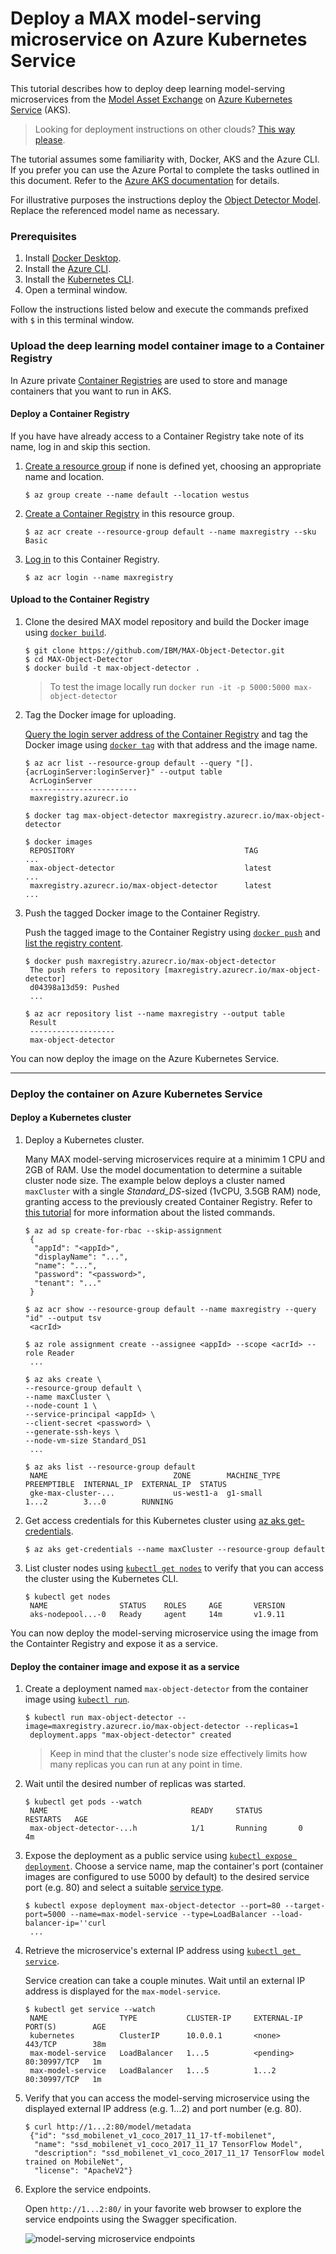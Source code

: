 # Deploy a MAX model-serving microservice on Azure Kubernetes Service

This tutorial describes how to deploy deep learning model-serving microservices from the [Model Asset Exchange](https://developer.ibm.com/exchanges/models/) on [Azure Kubernetes Service](https://azure.microsoft.com/en-us/services/kubernetes-service/) (AKS).

> Looking for deployment instructions on other clouds? [This way please](/README.md).

The tutorial assumes some familiarity with, Docker, AKS and the Azure CLI. If you prefer you can use the Azure Portal to complete the tasks outlined in this document. Refer to the [Azure AKS documentation](https://docs.microsoft.com/en-us/azure/aks/) for details.

For illustrative purposes the instructions deploy the [Object Detector Model](https://developer.ibm.com/exchanges/models/all/max-object-detector/). Replace the referenced model name as necessary.

### Prerequisites

1. Install [Docker Desktop](https://www.docker.com/products/docker-desktop).
2. Install the [Azure CLI](https://docs.microsoft.com/en-us/cli/azure/?view=azure-cli-latest).
3. Install the [Kubernetes CLI](https://docs.microsoft.com/en-us/cli/azure/aks?view=azure-cli-latest#az-aks-install-cli).
4. Open a terminal window.

Follow the instructions listed below and execute the commands prefixed with `$` in this terminal window. 

### Upload the deep learning model container image to a Container Registry

In Azure private [Container Registries](https://docs.microsoft.com/en-us/azure/container-registry/) are used to store and manage containers that you want to run in AKS.

#### Deploy a Container Registry

If you have have already access to a Container Registry take note of its name, log in and skip this section.

1. [Create a resource group](https://docs.microsoft.com/en-us/cli/azure/group?view=azure-cli-latest#az-group-create) if none is defined yet, choosing an appropriate name and location.

   ```
   $ az group create --name default --location westus
   ```

2. [Create a Container Registry](https://docs.microsoft.com/en-us/cli/azure/acr?view=azure-cli-latest#az-acr-create) in this resource group.

   ```
   $ az acr create --resource-group default --name maxregistry --sku Basic
   ```

3. [Log in](https://docs.microsoft.com/en-us/cli/azure/acr?view=azure-cli-latest#az-acr-login) to this Container Registry.

   ```
   $ az acr login --name maxregistry
   ```

#### Upload to the Container Registry 

1. Clone the desired MAX model repository and build the Docker image using [`docker build`](https://docs.docker.com/engine/reference/commandline/build/). 

    ```
    $ git clone https://github.com/IBM/MAX-Object-Detector.git
    $ cd MAX-Object-Detector
    $ docker build -t max-object-detector .
    ```
    > To test the image locally run `docker run -it -p 5000:5000 max-object-detector`

2. Tag the Docker image for uploading.

   [Query the login server address of the Container Registry](https://docs.microsoft.com/en-us/cli/azure/acr?view=azure-cli-latest#az-acr-list) and tag the Docker image using [`docker tag`](https://docs.docker.com/engine/reference/commandline/tag/) with that address and the image name.
 
   ```
   $ az acr list --resource-group default --query "[].{acrLoginServer:loginServer}" --output table
    AcrLoginServer
    ------------------------
    maxregistry.azurecr.io

   $ docker tag max-object-detector maxregistry.azurecr.io/max-object-detector

   $ docker images
    REPOSITORY                                      TAG                 ...    
    max-object-detector                             latest              ...    
    maxregistry.azurecr.io/max-object-detector      latest              ...
   ```

3. Push the tagged Docker image to the Container Registry.

   Push the tagged image to the Container Registry using [`docker push`](https://docs.docker.com/engine/reference/commandline/push/) and [list the registry content](https://docs.microsoft.com/en-us/cli/azure/acr/repository?view=azure-cli-latest#az-acr-repository-list).
 
   ```
   $ docker push maxregistry.azurecr.io/max-object-detector
    The push refers to repository [maxregistry.azurecr.io/max-object-detector]
    d04398a13d59: Pushed 
    ...

   $ az acr repository list --name maxregistry --output table
    Result
    -------------------
    max-object-detector
   ```

You can now deploy the image on the Azure Kubernetes Service.

---
### Deploy the container on Azure Kubernetes Service


#### Deploy a Kubernetes cluster

1. Deploy a Kubernetes cluster. 

   Many MAX model-serving microservices require at a minimim 1 CPU and 2GB of RAM. Use the model documentation to determine a suitable cluster node size.
   The example below deploys a cluster named `maxCluster` with a single _Standard_DS_-sized (1vCPU, 3.5GB RAM) node, granting access to the previously created Container Registry. Refer to [this tutorial](https://docs.microsoft.com/en-us/azure/aks/tutorial-kubernetes-deploy-cluster) for more information about the listed commands. 

    ```
    $ az ad sp create-for-rbac --skip-assignment
     {
      "appId": "<appId>",
      "displayName": "...",
      "name": "...",
      "password": "<password>",
      "tenant": "..."
     }

    $ az acr show --resource-group default --name maxregistry --query "id" --output tsv
     <acrId>

    $ az role assignment create --assignee <appId> --scope <acrId> --role Reader
     ...

    $ az aks create \
    --resource-group default \
    --name maxCluster \
    --node-count 1 \
    --service-principal <appId> \
    --client-secret <password> \
    --generate-ssh-keys \
    --node-vm-size Standard_DS1
     ...

    $ az aks list --resource-group default
     NAME                            ZONE        MACHINE_TYPE  PREEMPTIBLE  INTERNAL_IP  EXTERNAL_IP  STATUS
     gke-max-cluster-...             us-west1-a  g1-small                   1...2        3...0        RUNNING
    ```

2. Get access credentials for this Kubernetes cluster using [az aks get-credentials](https://docs.microsoft.com/en-us/cli/azure/aks?view=azure-cli-latest#az-aks-get-credentials).

   ```
   $ az aks get-credentials --name maxCluster --resource-group default
   ```

3. List cluster nodes using [`kubectl get nodes`](https://kubernetes.io/docs/reference/generated/kubectl/kubectl-commands#get) to verify that you can access the cluster using the Kubernetes CLI.
   ```
   $ kubectl get nodes
    NAME                STATUS    ROLES     AGE       VERSION
    aks-nodepool...-0   Ready     agent     14m       v1.9.11
   ```

You can now deploy the model-serving microservice using the image from the Containter Registry and expose it as a service.

#### Deploy the container image and expose it as a service


1. Create a deployment named `max-object-detector` from the container image using [`kubectl run`](https://kubernetes.io/docs/reference/generated/kubectl/kubectl-commands#run). 

   ```
   $ kubectl run max-object-detector --image=maxregistry.azurecr.io/max-object-detector --replicas=1
    deployment.apps "max-object-detector" created
   ```

   > Keep in mind that the cluster's node size effectively limits how many replicas you can run at any point in time.

2. Wait until the desired number of replicas was started.

   ```
   $ kubectl get pods --watch
    NAME                                READY     STATUS        RESTARTS   AGE
    max-object-detector-...h            1/1       Running       0          4m
   ```

3. Expose the deployment as a public service using [`kubectl expose deployment`](https://kubernetes.io/docs/reference/generated/kubectl/kubectl-commands#expose). Choose a service name, map the container's port (container images are configured to use 5000 by default) to the desired service port (e.g. 80) and select a suitable [service type](https://kubernetes.io/docs/concepts/services-networking/service/#publishing-services-service-types).   

   ```
   $ kubectl expose deployment max-object-detector --port=80 --target-port=5000 --name=max-model-service --type=LoadBalancer --load-balancer-ip=''curl 
    ...
   ```

4. Retrieve the microservice's external IP address using [`kubectl get service`](https://kubernetes.io/docs/reference/generated/kubectl/kubectl-commands#get).

   Service creation can take a couple minutes. Wait until an external IP address is displayed for the `max-model-service`.

   ```
   $ kubectl get service --watch
    NAME                TYPE           CLUSTER-IP     EXTERNAL-IP   PORT(S)        AGE
    kubernetes          ClusterIP      10.0.0.1       <none>        443/TCP        38m
    max-model-service   LoadBalancer   1...5          <pending>     80:30997/TCP   1m
    max-model-service   LoadBalancer   1...5          1...2         80:30997/TCP   1m
   ```

5. Verify that you can access the model-serving microservice using the displayed external IP address (e.g. 1...2) and port number (e.g. 80).

   ```
   $ curl http://1...2:80/model/metadata
    {"id": "ssd_mobilenet_v1_coco_2017_11_17-tf-mobilenet", 
     "name": "ssd_mobilenet_v1_coco_2017_11_17 TensorFlow Model", 
     "description": "ssd_mobilenet_v1_coco_2017_11_17 TensorFlow model trained on MobileNet", 
     "license": "ApacheV2"}
   ```

6. Explore the service endpoints.

   Open `http://1...2:80/` in your favorite web browser to explore the service endpoints using the Swagger specification.

   ![model-serving microservice endpoints](images/swagger.png)
